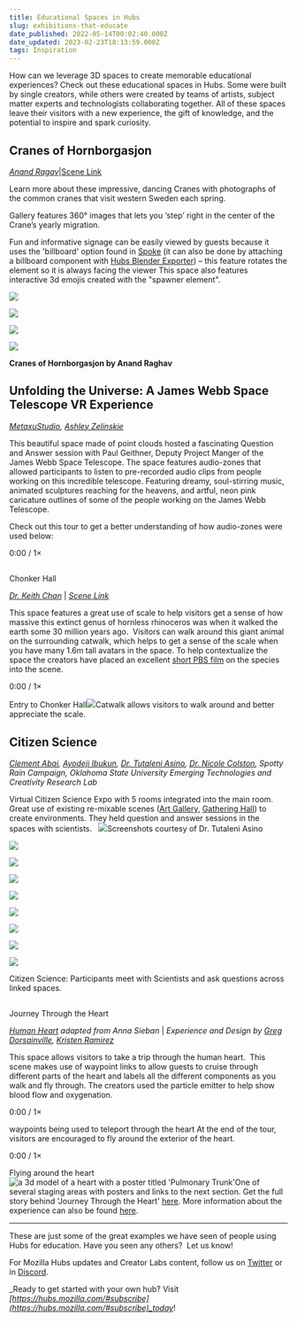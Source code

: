 ```yaml
---
title: Educational Spaces in Hubs
slug: exhibitions-that-educate
date_published: 2022-05-14T00:02:40.000Z
date_updated: 2023-02-23T18:13:59.000Z
tags: Inspiration
---
```


How can we leverage 3D spaces to create memorable educational experiences? Check out these educational spaces in Hubs. Some were built by single creators, while others were created by teams of artists, subject matter experts and technologists collaborating together. All of these spaces leave their visitors with a new experience, the gift of knowledge, and the potential to inspire and spark curiosity.

## Cranes of Hornborgasjon

_[Anand Ragav](https://twitter.com/anandVragav)_|[Scene Link](https://hubs.mozilla.com/scenes/CQBQBfB)

Learn more about these impressive, dancing Cranes with photographs of the common cranes that visit western Sweden each spring.

Gallery features 360° images that lets you ‘step’ right in the center of the Crane’s yearly migration.

Fun and informative signage can be easily viewed by guests because it uses the 'billboard' option found in [Spoke](https://hubs.mozilla.com/spoke) (it can also be done by attaching a billboard component with [Hubs Blender Exporter](https://github.com/MozillaReality/hubs-blender-exporter)) – this feature rotates the element so it is always facing the viewer This space also features interactive 3d emojis created with the "spawner element".

![](./content/images/2022/04/cranefour.png)

![](./content/images/2022/04/cranethree.png)

![](./content/images/2022/04/craanetwo.png)

![](./content/images/2022/04/craneone.png)

**Cranes of Hornborgasjon by Anand Raghav**

## Unfolding the Universe: A James Webb Space Telescope VR Experience

_[MetaxuStudio](https://twitter.com/MetaxuStudio), [Ashley Zelinskie](https://twitter.com/azelinskie)_

This beautiful space made of point clouds hosted a fascinating Question and Answer session with Paul Geithner, Deputy Project Manger of the James Webb Space Telescope. The space features audio-zones that allowed participants to listen to pre-recorded audio clips from people working on this incredible telescope. Featuring dreamy, soul-stirring music, animated sculptures reaching for the heavens, and artful, neon pink caricature outlines of some of the people working on the James Webb Telescope.

Check out this tour to get a better understanding of how audio-zones were used below:

0:00
/
1&#215;

##

Chonker Hall

[_Dr. Keith Chan_](https://twitter.com/chekeichan) | _[Scene Link](https://hubs.mozilla.com/scenes/xCGCqQ6)_

This space features a great use of scale to help visitors get a sense of how massive this extinct genus of hornless rhinoceros was when it walked the earth some 30 million years ago.  Visitors can walk around this giant animal on the surrounding catwalk, which helps to get a sense of the scale when you have many 1.6m tall avatars in the space. To help contextualize the space the creators have placed an excellent [short PBS film](https://www.youtube.com/watch?v=SDk1Ft50bsI) on the species into the scene.

0:00
/
1&#215;

Entry to Chonker Hall![](./content/images/2022/05/Screen-Shot-2022-05-09-at-11.29.30-AM.png)Catwalk allows visitors to walk around and better appreciate the scale.

## Citizen Science

_[Clement Abai](https://twitter.com/clement_abai), [Ayodeji Ibukun](https://twitter.com/Ibukunaa), [Dr. Tutaleni Asino](https://twitter.com/tutaleni), [Dr. Nicole Colston](https://twitter.com/debatemamma), Spotty Rain Campaign, Oklahoma State University Emerging Technologies and Creativity Research Lab_

Virtual Citizen Science Expo with 5 rooms integrated into the main room. Great use of existing re-mixable scenes ([Art Gallery](https://hubs.mozilla.com/scenes/jOIjUE0/hubs-modular-art-gallery), [Gathering Hall](https://hubs.mozilla.com/scenes/KV6MwkU/gathering-hall)) to create environments. They held question and answer sessions in the spaces with scientists.  
![](./content/images/2022/05/cs-5.jpg)Screenshots courtesy of Dr. Tutaleni Asino

![](./content/images/2022/05/cs4.png)

![](./content/images/2022/05/cs3.png)

![](./content/images/2022/05/cs1.png)

![](./content/images/2022/05/cs2.png)

![](./content/images/2022/05/meet-a-sci-2.jpg)

![](./content/images/2022/05/meet-a-sci4.jpg)

![](./content/images/2022/05/meet-a-sci-1.jpg)

![](./content/images/2022/05/meet-a-sci-3.jpg)

Citizen Science: Participants meet with Scientists and ask questions across linked spaces.

##

Journey Through the Heart

_[Human Heart](https://sketchfab.com/3d-models/anatomical-heart-codominance-42d07ac1517748ea82bb05b0a362b298) adapted from Anna Sieban_ | _Experience and Design by [Greg Dorsainville](https://www.linkedin.com/in/greg-dorsainville-24913110), [Kristen Ramirez](https://www.linkedin.com/in/kristen-ramirez-5728a5150)_

This space allows visitors to take a trip through the human heart.  This scene makes use of waypoint links to allow guests to cruise through different parts of the heart and labels all the different components as you walk and fly through. The creators used the particle emitter to help show blood flow and oxygenation.

0:00
/
1&#215;

waypoints being used to teleport through the heart
At the end of the tour, visitors are encouraged to fly around the exterior of the heart.

0:00
/
1&#215;

Flying around the heart![a 3d model of a heart with a poster titled 'Pulmonary Trunk'](https://lh6.googleusercontent.com/ySZ3bls6DGuO4c5vpk4iADfgHE-nI5PKE1vKvDv9uM5cZgNB7Iomr3x92stZ_ndt6Me_PQNW-GLHF_RU6GJDW21EUAIhkDldlfUqfvP3mGuihtSGITJpF7v6qZ6YN5Ay3zMEECJh)One of several staging areas with posters and links to the next section.
Get the full story behind 'Journey Through the Heart' [here](https://nyulangone-immersive-classroom.glitch.me/hubs/). More information about the experience can also be found [here](https://nyulangone-immersive-classroom.glitch.me/experiences/heart01/).

---

These are just some of the great examples we have seen of people using Hubs for education. Have you seen any others?  Let us know!

For Mozilla Hubs updates and Creator Labs content, follow us on [Twitter](https://twitter.com/MozillaHubs) or in [Discord](https://discord.gg/sBMqSjCndj).

_Ready to get started with your own hub? Visit _[https://hubs.mozilla.com/#subscribe](https://hubs.mozilla.com/#subscribe)_today_!
